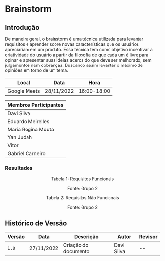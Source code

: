 # Brainstorm 

## Introdução

De maneira geral, o brainstorm é uma técnica utilizada para levantar requisitos e aprender sobre novas características que os usuários apreciariam em um produto. Essa técnica tem como objetivo incentivar a criatividade do usuário a partir da filosofia de que cada um é livre para opinar e apresentar suas ideias acerca do que deve ser melhorado, sem julgamentos nem cobranças. Buscando assim levantar o máximo de opiniões em torno de um tema.


| Local | Data | Hora |
|-------|------|------|
| Google Meets | 28/11/2022 | 16:00-18:00 |

|Membros Participantes|
|---------------------|
|Davi Silva|
|Eduardo Meirelles|
|Maria Regina Mouta|
|Yan Judah|
|Vitor|
|Gabriel Carneiro|

### Resultados

<div style="text-align: center">
<p>Tabela 1: Requisitos Funcionais</p>
</div>

<div style="text-align: center">
<p>Fonte: Grupo 2</p>
</div>

<div style="text-align: center">
<p>Tabela 2: Requisitos Não Funcionais</p>
</div>

<div style="text-align: center">
<p>Fonte: Grupo 2</p>
</div>



## Histórico de Versão

| Versão | Data       | Descrição            | Autor         | Revisor          |
| ------ | ---------- | -------------------- | ------------- | ---------------- |
| `1.0`  | 27/11/2022 | Criação do documento | Davi Silva | -- |



